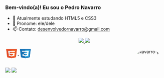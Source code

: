 ### Bem-vindo(a)! Eu sou o Pedro Navarro

- 📝 Atualmente estudando HTML5 e CSS3
- 🐉 Pronome: ele/dele
- 📫 Contato: desenvolvedornavarro@gmail.com

<div align="center">
  <a href="https://github.com/devnavarro">
  <img width="42%" src="https://github-readme-stats.vercel.app/api?username=devnavarro&show_icons=true&theme=codeSTACKr&include_all_commits=true&count_private=true"/>
  <img width="50%" src="https://github-readme-stats.vercel.app/api/top-langs/?username=devnavarro&layout=compact&langs_count=7&theme=codeSTACKr"/>
</div>

<div style="display: inline_block"><br>
  <img align="center" alt="Navarro-HTML" height="30" width="40" src="https://raw.githubusercontent.com/devicons/devicon/master/icons/html5/html5-original.svg">
  <img align="center" alt="Navarro-CSS" height="30" width="40" src="https://raw.githubusercontent.com/devicons/devicon/master/icons/css3/css3-original.svg">
  <img align="right" alt="Navarro-pic" height="150" style="border-radius:50px;" src="https://media.discordapp.net/attachments/832689819250589756/1053334241133477938/icon.jpg">
</div>

##

<div>
  <a href="https://www.instagram.com/pedropaulonavarro/" target="_blank"><img src="https://img.shields.io/badge/Instagram-E4405F?style=for-the-badge&logo=instagram&logoColor=white" target="_blank"></a>
  <a href = "mailto:desenvolvedornavarro@gmail.com
"><img src="https://img.shields.io/badge/-Gmail-%23333?style=for-the-badge&logo=gmail&logoColor=white" target="_blank"></a>
  </div>
